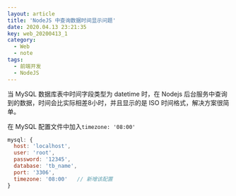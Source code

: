 ```yaml
---
layout: article
title: 'NodeJS 中查询数据时间显示问题'
date: 2020.04.13 23:21:35
key: web_20200413_1
category:
  - Web
  - note
tags:
  - 前端开发
  - NodeJS
---
```


当 MySQL 数据库表中时间字段类型为 datetime 时，在 Nodejs 后台服务中查询到的数据，时间会比实际相差8小时，并且显示的是 ISO 时间格式，解决方案很简单。

<!-- more -->

在 MySQL 配置文件中加入`timezone: '08:00'`

```javascript
mysql: {
  host: 'localhost',
  user: 'root',
  password: '12345',
  database: 'tb_name',
  port: '3306',
  timezone: '08:00'   // 新增该配置
}
```